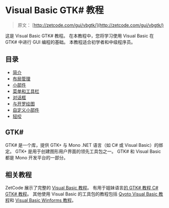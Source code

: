 # Visual Basic GTK# 教程

> 原文： [http://zetcode.com/gui/vbgtk/](http://zetcode.com/gui/vbgtk/)

这是 Visual Basic GTK# 教程。 在本教程中，您将学习使用 Visual Basic 在 GTK# 中进行 GUI 编程的基础。 本教程适合初学者和中级程序员。

## 目录



*   [简介](introduction/)
*   [布局管理](layoutmanagement/)
*   [小部件](widgets/)
*   [菜单和工具栏](menustoolbars/)
*   [对话框](dialogs/)
*   [与开罗绘图](painting/)
*   [自定义小部件](customwidget/)
*   [轻咬](nibbles/)



## GTK# 

GTK# 是一个库，提供 GTK+ 与 Mono .NET 语言（如 C# 或 Visual Basic）的绑定。 GTK+ 是用于创建图形用户界面的领先工具包之一。 GTK# 和 Visual Basic 都是 Mono 开发平台的一部分。

## 相关教程

ZetCode 展示了完整的 [Visual Basic 教程](/lang/visualbasic/)。 有用于姐妹语言[的 GTK# 教程 C# GTK# 教程](/gui/gtksharp/)。 其他使用 Visual Basic 的工具包的教程包括 [Qyoto Visual Basic 教程](/gui/vbqyoto/)和 [Visual Basic Winforms 教程](/gui/vbwinforms/)。